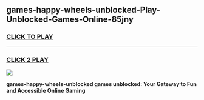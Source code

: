 
## games-happy-wheels-unblocked-Play-Unblocked-Games-Online-85jny
<h3>
<a href="https://premium76.site?title=games-happy-wheels-unblocked&ref=25A">CLICK TO PLAY</a></h3>
<hr>

<h3>
<a href="https://premium76.site?title=games-happy-wheels-unblocked&ref=25A">CLICK 2 PLAY</a>
  
</h3>

<a href="https://premium76.site?title=games-happy-wheels-unblocked&ref=25A"><img src="https://clearcache.store/games.png"></a>


**games-happy-wheels-unblocked games unblocked: Your Gateway to Fun and Accessible Online Gaming**
